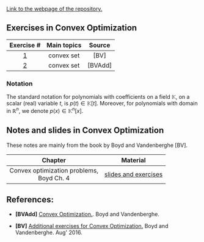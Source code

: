 [Link to the webpage of the repository.](https://github.com/mforets/ocrg)

## Exercises in Convex Optimization


| Exercise #  |    Main topics        | Source
|:-----:|:------------:|:------------:|
| [1](./exercises_opti/voronoi/2-7.html) | convex set  | [BV]| 
| [2](./exercises_opti/convex_sets/1-1-ad.html) | convex set |[BVAdd]|


### Notation

The standard notation for polynomials with coefficients on a field $\mathbb{K}$, on a scalar (real) variable $t$, is $p(t) \in \mathbb{K}[t]$. Moreover, for polynomials with domain in $\mathbb{R}^n$, we denote $p(x) \in \mathbb{K}^n[x]$.

## Notes and slides in Convex Optimization

These notes are mainly from the book by Boyd and Vandenberghe [BV].

| Chapter   |    Material        |
|:---------:|:-----------------------------------------:|
| Convex optimization problems, <br> Boyd Ch. 4 | [slides and exercises](./slides/convex_optimization_problems/slides_ch4_boyd.html) |  

## References:
 
* **[BVAdd]** [Convex Optimization.](https://web.stanford.edu/~boyd/cvxbook/bv_cvxbook.pdf). Boyd and Vandenberghe.
 
* **[BV]** [Additional exercises for Convex Optimization.](https://web.stanford.edu/~boyd/cvxbook/bv_cvxbook_extra_exercises.pdf) Boyd and Vandenberghe. Aug' 2016.







